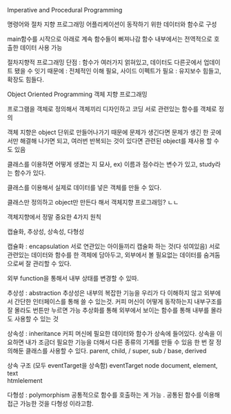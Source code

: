 Imperative and Procedural Programming

명령어와 절차 지향 프로그래밍
어플리케이션이 동작하기 위한 데이터와 함수로 구성

main함수를 시작으로 아래로 계속 함수들이 뻐져나감
함수 내부에서는 전역적으로 호출한 데이터 사용 가능

절차지향적 프로그래밍 단점
: 함수가 여러가지 얽혀있고, 데이터도 다른곳에서 업데이트 됐을 수 잇기 때문에
: 전체적인 이해 필요, 사이드 이펙트가 필요
: 유지보수 힘들고, 확장도 힘들다.

Object Oriented Programming
객체 지향 프로그래밍

프로그램을 객체로 정의해서 객체끼리 디자인하고 코딩
서로 관련있는 함수를 객체로 정의

객체 지향은 object 단위로 만들어나가기 때문에 문제가 생긴다면 문제가 생긴
한 곳에서만 해결해 나가면 되고, 여러번 반복되는 것이 있다면 관련된 object를 재사용
할 수도 있음

클래스를 이용하면 어떻게 생겼는 지 묘사,
ex) 이름과 점수라는 변수가 있고, study라는 함수가 있다.

클래스를 이용해서 실제로 데이터를 넣은 객체를 만들 수 있다.

클래스만 정의하고 object만 만든다 해서 객체지향 프로그래밍? ㄴㄴ

객체지향에서 정말 중요한 4가지 원칙

캡슐화, 추상성, 상속성, 다형성

캡슐화 : encapsulation
서로 연관있는 아이들끼리 캡술화 하는 것(다 섞여있음)
서로 관련있는 데이터와 함수를 한 객체에 담아두고, 외부에서 볼 필요없는 데이터를 숨겨둠으로써 잘 관리할 수 있다.

외부 function을 통해서 내부 상태를 변경할 수 있따.

추상성 : abstraction
추상성은 내부의 복잡한 기능을 우리가 다 이해하지 않고 외부에서 간단한 인터페이스를 통해 쓸 수 있는것.
커피 머신이 어떻게 동작하는지 내부구조를 잘 몰라도 번튼만 누르면 가능
추상화를 통해 외부에서 보이는 함수를 통해 내부를 몰라도 사용할 수 있는 것

상속성 : inheritance
커피 머신에 필요한 데이터와 함수가 상속에 들어있다.
상속을 이요하면 내가 조금더 필요한 기능을 더해서 다른 종류의 기계를 만들 수 있음
한 번 잘 정의해둔 클래스를 사용할 수 있다.
parent, child, / super, sub / base, derived

상속 구조 (모두 eventTarget을 상속함)
eventTarget
node
document, element, text  
htmlelement

다형성 : polymorphism
공통적으로 함수를 호출하는 게 가능 .
공통된 함수를 이용해 접근 가능한 것을 다형성 이라고함.
